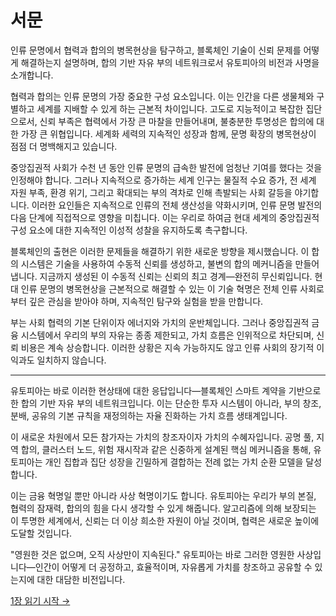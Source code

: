 # 서문

인류 문명에서 협력과 합의의 병목현상을 탐구하고, 블록체인 기술이 신뢰 문제를 어떻게 해결하는지 설명하며, 합의 기반 자유 부의 네트워크로서 유토피아의 비전과 사명을 소개합니다.

협력과 합의는 인류 문명의 가장 중요한 구성 요소입니다. 이는 인간을 다른 생물체와 구별하고 세계를 지배할 수 있게 하는 근본적 차이입니다. 고도로 지능적이고 복잡한 집단으로서, 신뢰 부족은 협력에서 가장 큰 마찰을 만들어내며, 불충분한 투명성은 합의에 대한 가장 큰 위협입니다. 세계화 세력의 지속적인 성장과 함께, 문명 확장의 병목현상이 점점 더 명백해지고 있습니다.

중앙집권적 사회가 수천 년 동안 인류 문명의 급속한 발전에 엄청난 기여를 했다는 것을 인정해야 합니다. 그러나 지속적으로 증가하는 세계 인구는 물질적 수요 증가, 전 세계 자원 부족, 환경 위기, 그리고 확대되는 부의 격차로 인해 촉발되는 사회 갈등을 야기합니다. 이러한 요인들은 지속적으로 인류의 전체 생산성을 약화시키며, 인류 문명 발전의 다음 단계에 직접적으로 영향을 미칩니다. 이는 우리로 하여금 현대 세계의 중앙집권적 구성 요소에 대한 지속적인 이성적 성찰을 유지하도록 촉구합니다.

블록체인의 출현은 이러한 문제들을 해결하기 위한 새로운 방향을 제시했습니다. 이 합의 시스템은 기술을 사용하여 수동적 신뢰를 생성하고, 불변의 합의 메커니즘을 만들어냅니다. 지금까지 생성된 이 수동적 신뢰는 신뢰의 최고 경계—완전히 무신뢰입니다. 현대 인류 문명의 병목현상을 근본적으로 해결할 수 있는 이 기술 혁명은 전체 인류 사회로부터 깊은 관심을 받아야 하며, 지속적인 탐구와 실험을 받을 만합니다.

부는 사회 협력의 기본 단위이자 에너지와 가치의 운반체입니다. 그러나 중앙집권적 금융 시스템에서 우리의 부의 자유는 종종 제한되고, 가치 흐름은 인위적으로 차단되며, 신뢰 비용은 계속 상승합니다. 이러한 상황은 지속 가능하지도 않고 인류 사회의 장기적 이익과도 일치하지 않습니다.

---

유토피아는 바로 이러한 현상태에 대한 응답입니다—블록체인 스마트 계약을 기반으로 한 합의 기반 자유 부의 네트워크입니다. 이는 단순한 투자 시스템이 아니라, 부의 창조, 분배, 공유의 기본 규칙을 재정의하는 자율 진화하는 가치 흐름 생태계입니다.

이 새로운 차원에서 모든 참가자는 가치의 창조자이자 가치의 수혜자입니다. 공명 풀, 지역 합의, 클러스터 노드, 위험 재시작과 같은 신중하게 설계된 핵심 메커니즘을 통해, 유토피아는 개인 집합과 집단 성장을 긴밀하게 결합하는 전례 없는 가치 순환 모델을 달성합니다.

이는 금융 혁명일 뿐만 아니라 사상 혁명이기도 합니다. 유토피아는 우리가 부의 본질, 협력의 잠재력, 합의의 힘을 다시 생각할 수 있게 해줍니다. 알고리즘에 의해 보장되는 이 투명한 세계에서, 신뢰는 더 이상 희소한 자원이 아닐 것이며, 협력은 새로운 높이에 도달할 것입니다.

"영원한 것은 없으며, 오직 사상만이 지속된다." 유토피아는 바로 그러한 영원한 사상입니다—인간이 어떻게 더 공정하고, 효율적이며, 자유롭게 가치를 창조하고 공유할 수 있는지에 대한 대담한 비전입니다.

[1장 읽기 시작 →](/ko/whitepaper/chapter1/)
